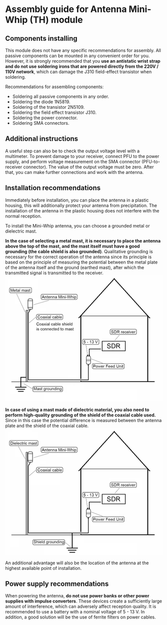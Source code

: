 # Assembly guide for Antenna Mini-Whip (TH) module

## Components installing 
This module does not have any specific recommendations for assembly. All passive components can be mounted in any convenient order for you.  
However, it is strongly recommended that you **use an antistatic wrist strap and do not use soldering irons that are powered directly from the 220V / 110V network**, which can damage the J310 field-effect transistor when soldering.

Recommendations for assembling components:

- Soldering all passive components in any order.
- Soldering the diode 1N5819.
- Soldering of the transistor 2N5109.
- Soldering the field effect transistor J310.
- Soldering the power connector.
- Soldering SMA connectors.

## Additional instructions
A useful step can also be to check the output voltage level with a multimeter. To prevent damage to your receiver, connect PFU to the power supply, and perform voltage measurement on the SMA connector (PFU-to-receiver connector). The value of the output voltage must be zero. After that, you can make further connections and work with the antenna.

## Installation recommendations
Immediately before installation, you can place the antenna in a plastic housing, this will additionally protect your antenna from precipitation. The installation of the antenna in the plastic housing does not interfere with the normal reception.

To install the Mini-Whip antenna, you can choose a grounded metal or dielectric mast.

**In the case of selecting a metal mast, it is necessary to place the antenna above the top of the mast, and the mast itself must have a good grounding (the cable shield is also grounded)**. Qualitative grounding is necessary for the correct operation of the antenna since its principle is based on the principle of measuring the potential between the metal plate of the antenna itself and the ground (earthed mast), after which the transmitted signal is transmitted to the receiver.  
![Metal mast installation](../../Resources/Antenna%20Mini-Whip/Metal-mast-installation.png)  

**In case of using a mast made of dielectric material, you also need to perform high-quality grounding of the shield of the coaxial cable used.** Since in this case the potential difference is measured between the antenna plate and the shield of the coaxial cable.  
![Dielectric mast installation](../../Resources/Antenna%20Mini-Whip/Dielectric-mast-installation.png)  

An additional advantage will also be the location of the antenna at the highest available point of installation.

## Power supply recommendations
When powering the antenna, **do not use power banks or other power supplies with impulse converters**. These devices create a sufficiently large amount of interference, which can adversely affect reception quality. It is recommended to use a battery with a nominal voltage of 5 - 13 V. In addition, a good solution will be the use of ferrite filters on power cables.
